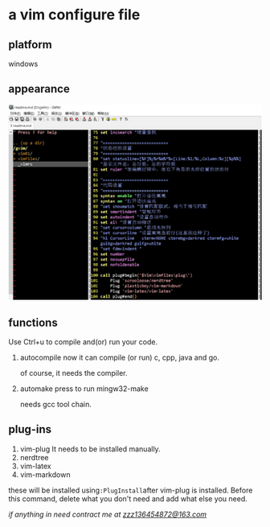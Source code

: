 # a vim configure file

## platform

windows 

## appearance
![pict](https://github.com/zzz136454872/_vimrc/blob/master/appearance.jpg)

## functions 

Use Ctrl+u to compile and(or) run your code. 

1. autocompile
    now it can compile (or run) c, cpp, java and go. 

    of course, it needs the compiler. 
2. automake
    press <C-N> to run mingw32-make

    needs gcc tool chain. 

## plug-ins 
1. vim-plug 
    It needs to be installed manually. 
2. nerdtree
2. vim-latex
3. vim-markdown 

these will be installed using`:PlugInstall`after vim-plug is installed.
Before this command, delete what you don't need and add what else you need. 

*if anything in need contract me at [zzz136454872@163.com](zzz136454872@163.com)*

